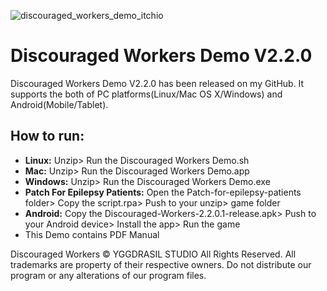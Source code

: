 ![discouraged_workers_demo_itchio](https://cloud.githubusercontent.com/assets/5509466/11607854/c4fd32ca-9b9a-11e5-862f-842bd64a1f0c.png)

# Discouraged Workers Demo V2.2.0

Discouraged Workers Demo V2.2.0 has been released on my GitHub. It supports the both of PC platforms(Linux/Mac OS X/Windows) and Android(Mobile/Tablet).


##  How to run:

* **Linux:** Unzip> Run the Discouraged Workers Demo.sh
* **Mac:** Unzip> Run the Discouraged Workers Demo.app
* **Windows:** Unzip> Run the Discouraged Workers Demo.exe
* **Patch For Epilepsy Patients:** Open the Patch-for-epilepsy-patients folder> Copy the script.rpa> Push to your unzip> game folder
* **Android:** Copy the Discouraged-Workers-2.2.0.1-release.apk> Push to your Android device> Install the app> Run the game
* This Demo contains PDF Manual

Discouraged Workers :copyright: YGGDRASIL STUDIO All Rights Reserved.
All trademarks are property of their respective owners. Do not distribute our program or any alterations of our program files.
